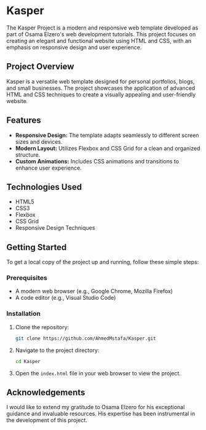 # Kasper 

The Kasper Project is a modern and responsive web template developed as part of Osama Elzero's web development tutorials. This project focuses on creating an elegant and functional website using HTML and CSS, with an emphasis on responsive design and user experience.

## Project Overview

Kasper is a versatile web template designed for personal portfolios, blogs, and small businesses. The project showcases the application of advanced HTML and CSS techniques to create a visually appealing and user-friendly website.

## Features

- **Responsive Design:** The template adapts seamlessly to different screen sizes and devices.
- **Modern Layout:** Utilizes Flexbox and CSS Grid for a clean and organized structure.
- **Custom Animations:** Includes CSS animations and transitions to enhance user experience.

## Technologies Used

- HTML5
- CSS3
- Flexbox
- CSS Grid
- Responsive Design Techniques

## Getting Started

To get a local copy of the project up and running, follow these simple steps:

### Prerequisites

- A modern web browser (e.g., Google Chrome, Mozilla Firefox)
- A code editor (e.g., Visual Studio Code)

### Installation

1. Clone the repository:
    ```bash
    git clone https://github.com/AhmedMstafa/Kasper.git
    ```
2. Navigate to the project directory:
    ```bash
    cd Kasper
    ```
3. Open the `index.html` file in your web browser to view the project.

## Acknowledgements

I would like to extend my gratitude to Osama Elzero for his exceptional guidance and invaluable resources. His expertise has been instrumental in the development of this project.


